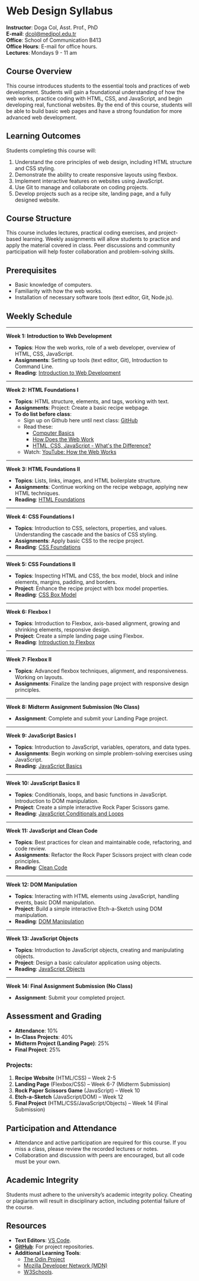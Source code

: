 # Web Design Syllabus

**Instructor**: Doga Col, Asst. Prof., PhD  
**E-mail**: dcol@medipol.edu.tr  
**Office**: School of Communication B413  
**Office Hours**: E-mail for office hours.  
**Lectures**: Mondays 9 - 11 am

## **Course Overview**

This course introduces students to the essential tools and practices of web development. Students will gain a foundational understanding of how the web works, practice coding with HTML, CSS, and JavaScript, and begin developing real, functional websites. By the end of this course, students will be able to build basic web pages and have a strong foundation for more advanced web development.

## **Learning Outcomes**

Students completing this course will:
1. Understand the core principles of web design, including HTML structure and CSS styling.
2. Demonstrate the ability to create responsive layouts using flexbox.
3. Implement interactive features on websites using JavaScript.
4. Use Git to manage and collaborate on coding projects.
5. Develop projects such as a recipe site, landing page, and a fully designed website.

## **Course Structure**

This course includes lectures, practical coding exercises, and project-based learning. Weekly assignments will allow students to practice and apply the material covered in class. Peer discussions and community participation will help foster collaboration and problem-solving skills.

## **Prerequisites**

- Basic knowledge of computers.
- Familiarity with how the web works.
- Installation of necessary software tools (text editor, Git, Node.js).

## **Weekly Schedule**

---

**Week 1: Introduction to Web Development**

- **Topics**: How the web works, role of a web developer, overview of HTML, CSS, JavaScript.
- **Assignments**: Setting up tools (text editor, Git), Introduction to Command Line.
- **Reading**: [Introduction to Web Development](https://www.theodinproject.com/lessons/foundations-introduction-to-web-development)

---

**Week 2: HTML Foundations I**

- **Topics**: HTML structure, elements, and tags, working with text.
- **Assignments**: Project: Create a basic recipe webpage.
- **To do list before class**:
  - Sign up on Github here until next class: [GitHub](https://github.com/)
  - Read these: 
    - [Computer Basics](https://www.theodinproject.com/lessons/foundations-computer-basics)
    - [How Does the Web Work](https://www.theodinproject.com/lessons/foundations-how-does-the-web-work)
    - [HTML, CSS, JavaScript - What's the Difference?](https://www.brytdesigns.com/html-css-javascript-whats-the-difference)
  - Watch: [YouTube: How the Web Works](https://www.youtube.com/watch?v=salY_Sm6mv4)

---

**Week 3: HTML Foundations II**

- **Topics**: Lists, links, images, and HTML boilerplate structure.
- **Assignments**: Continue working on the recipe webpage, applying new HTML techniques.
- **Reading**: [HTML Foundations](https://www.theodinproject.com/paths/foundations/courses/foundations/lessons/html-foundations)

---

**Week 4: CSS Foundations I**

- **Topics**: Introduction to CSS, selectors, properties, and values. Understanding the cascade and the basics of CSS styling.
- **Assignments**: Apply basic CSS to the recipe project.
- **Reading**: [CSS Foundations](https://www.theodinproject.com/lessons/foundations-css-foundations)

---

**Week 5: CSS Foundations II**

- **Topics**: Inspecting HTML and CSS, the box model, block and inline elements, margins, padding, and borders.
- **Project**: Enhance the recipe project with box model properties.
- **Reading**: [CSS Box Model](https://www.theodinproject.com/lessons/foundations-the-box-model)

---

**Week 6: Flexbox I**

- **Topics**: Introduction to Flexbox, axis-based alignment, growing and shrinking elements, responsive design.
- **Project**: Create a simple landing page using Flexbox.
- **Reading**: [Introduction to Flexbox](https://www.theodinproject.com/lessons/foundations-flexbox)

---

**Week 7: Flexbox II**

- **Topics**: Advanced flexbox techniques, alignment, and responsiveness. Working on layouts.
- **Assignments**: Finalize the landing page project with responsive design principles.

---

**Week 8: Midterm Assignment Submission (No Class)**

- **Assignment**: Complete and submit your Landing Page project.

---

**Week 9: JavaScript Basics I**

- **Topics**: Introduction to JavaScript, variables, operators, and data types.
- **Assignments**: Begin working on simple problem-solving exercises using JavaScript.
- **Reading**: [JavaScript Basics](https://www.theodinproject.com/paths/foundations/courses/foundations/lessons/javascript-basics)

---

**Week 10: JavaScript Basics II**

- **Topics**: Conditionals, loops, and basic functions in JavaScript. Introduction to DOM manipulation.
- **Project**: Create a simple interactive Rock Paper Scissors game.
- **Reading**: [JavaScript Conditionals and Loops](https://www.theodinproject.com/paths/foundations/courses/foundations/lessons/conditionals-and-loops)

---

**Week 11: JavaScript and Clean Code**

- **Topics**: Best practices for clean and maintainable code, refactoring, and code review.
- **Assignments**: Refactor the Rock Paper Scissors project with clean code principles.
- **Reading**: [Clean Code](https://www.theodinproject.com/lessons/foundations-clean-code)

---

**Week 12: DOM Manipulation**

- **Topics**: Interacting with HTML elements using JavaScript, handling events, basic DOM manipulation.
- **Project**: Build a simple interactive Etch-a-Sketch using DOM manipulation.
- **Reading**: [DOM Manipulation](https://www.theodinproject.com/lessons/foundations-dom-manipulation)

---

**Week 13: JavaScript Objects**

- **Topics**: Introduction to JavaScript objects, creating and manipulating objects.
- **Project**: Design a basic calculator application using objects.
- **Reading**: [JavaScript Objects](https://www.theodinproject.com/paths/foundations/courses/foundations/lessons/objects)

---

**Week 14: Final Assignment Submission (No Class)**

- **Assignment**: Submit your completed project.


## **Assessment and Grading**

- **Attendance**: 10%  
- **In-Class Projects**: 40%  
- **Midterm Project (Landing Page)**: 25%  
- **Final Project**: 25%

### **Projects**:
1. **Recipe Website** (HTML/CSS) – Week 2-5
2. **Landing Page** (Flexbox/CSS) – Week 6-7 (Midterm Submission)
3. **Rock Paper Scissors Game** (JavaScript) – Week 10
4. **Etch-a-Sketch** (JavaScript/DOM) – Week 12
5. **Final Project** (HTML/CSS/JavaScript/Objects) – Week 14 (Final Submission)

## **Participation and Attendance**

- Attendance and active participation are required for this course. If you miss a class, please review the recorded lectures or notes.
- Collaboration and discussion with peers are encouraged, but all code must be your own.

## **Academic Integrity**

Students must adhere to the university’s academic integrity policy. Cheating or plagiarism will result in disciplinary action, including potential failure of the course.

## **Resources**

- **Text Editors**: [VS Code](https://code.visualstudio.com/).
- [**GitHub**](https://github.com/): For project repositories.
- **Additional Learning Tools**: 
  - [The Odin Project](https://www.theodinproject.com/) 
  - [Mozilla Developer Network (MDN)](https://developer.mozilla.org/en-US/)
  - [W3Schools](https://www.w3schools.com/).


